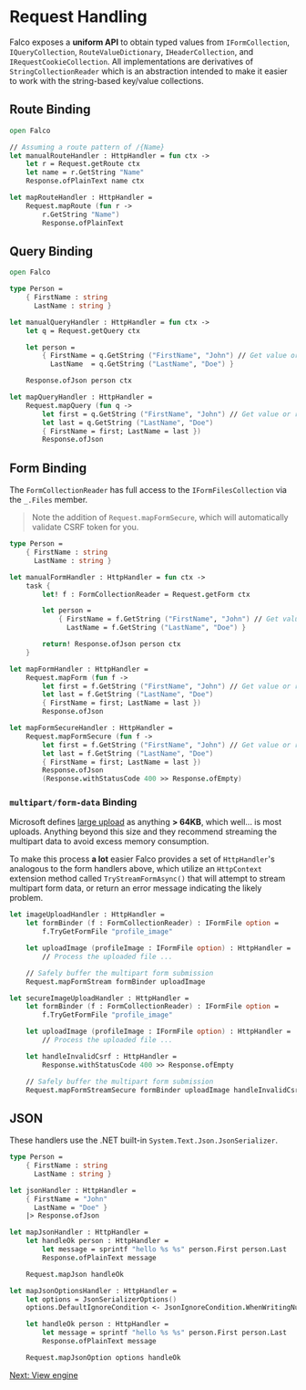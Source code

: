 # Request Handling

Falco exposes a __uniform API__ to obtain typed values from `IFormCollection`, `IQueryCollection`, `RouteValueDictionary`, `IHeaderCollection`, and `IRequestCookieCollection`. All implementations are derivatives of `StringCollectionReader` which is an abstraction intended to make it easier to work with the string-based key/value collections.

## Route Binding

```fsharp
open Falco

// Assuming a route pattern of /{Name}
let manualRouteHandler : HttpHandler = fun ctx ->
    let r = Request.getRoute ctx
    let name = r.GetString "Name"
    Response.ofPlainText name ctx

let mapRouteHandler : HttpHandler =
    Request.mapRoute (fun r ->
        r.GetString "Name")
        Response.ofPlainText

```

## Query Binding

```fsharp
open Falco

type Person =
    { FirstName : string
      LastName : string }

let manualQueryHandler : HttpHandler = fun ctx ->
    let q = Request.getQuery ctx

    let person =
        { FirstName = q.GetString ("FirstName", "John") // Get value or return default value
          LastName  = q.GetString ("LastName", "Doe") }

    Response.ofJson person ctx

let mapQueryHandler : HttpHandler =
    Request.mapQuery (fun q ->
        let first = q.GetString ("FirstName", "John") // Get value or return default value
        let last = q.GetString ("LastName", "Doe")
        { FirstName = first; LastName = last })
        Response.ofJson
```

## Form Binding

The `FormCollectionReader` has full access to the `IFormFilesCollection` via the `_.Files` member.

> Note the addition of `Request.mapFormSecure`, which will automatically validate CSRF token for you.

```fsharp
type Person =
    { FirstName : string
      LastName : string }

let manualFormHandler : HttpHandler = fun ctx ->
    task {
        let! f : FormCollectionReader = Request.getForm ctx

        let person =
            { FirstName = f.GetString ("FirstName", "John") // Get value or return default value
              LastName = f.GetString ("LastName", "Doe") }

        return! Response.ofJson person ctx
    }

let mapFormHandler : HttpHandler =
    Request.mapForm (fun f ->
        let first = f.GetString ("FirstName", "John") // Get value or return default value
        let last = f.GetString ("LastName", "Doe")
        { FirstName = first; LastName = last })
        Response.ofJson

let mapFormSecureHandler : HttpHandler =
    Request.mapFormSecure (fun f ->
        let first = f.GetString ("FirstName", "John") // Get value or return default value
        let last = f.GetString ("LastName", "Doe")
        { FirstName = first; LastName = last })
        Response.ofJson
        (Response.withStatusCode 400 >> Response.ofEmpty)

```

### `multipart/form-data` Binding

Microsoft defines [large upload](https://docs.microsoft.com/en-us/aspnet/core/mvc/models/file-uploads#upload-large-files-with-streaming) as anything **> 64KB**, which well... is most uploads. Anything beyond this size and they recommend streaming the multipart data to avoid excess memory consumption.

To make this process **a lot** easier Falco provides a set of `HttpHandler`'s analogous to the form handlers above, which utilize an `HttpContext` extension method called `TryStreamFormAsync()` that will attempt to stream multipart form data, or return an error message indicating the likely problem.

```fsharp
let imageUploadHandler : HttpHandler =
    let formBinder (f : FormCollectionReader) : IFormFile option =
        f.TryGetFormFile "profile_image"

    let uploadImage (profileImage : IFormFile option) : HttpHandler =
        // Process the uploaded file ...

    // Safely buffer the multipart form submission
    Request.mapFormStream formBinder uploadImage

let secureImageUploadHandler : HttpHandler =
    let formBinder (f : FormCollectionReader) : IFormFile option =
        f.TryGetFormFile "profile_image"

    let uploadImage (profileImage : IFormFile option) : HttpHandler =
        // Process the uploaded file ...

    let handleInvalidCsrf : HttpHandler =
        Response.withStatusCode 400 >> Response.ofEmpty

    // Safely buffer the multipart form submission
    Request.mapFormStreamSecure formBinder uploadImage handleInvalidCsrf
```

## JSON

These handlers use the .NET built-in `System.Text.Json.JsonSerializer`.

```fsharp
type Person =
    { FirstName : string
      LastName : string }

let jsonHandler : HttpHandler =
    { FirstName = "John"
      LastName = "Doe" }
    |> Response.ofJson

let mapJsonHandler : HttpHandler =
    let handleOk person : HttpHandler =
        let message = sprintf "hello %s %s" person.First person.Last
        Response.ofPlainText message

    Request.mapJson handleOk

let mapJsonOptionsHandler : HttpHandler =
    let options = JsonSerializerOptions()
    options.DefaultIgnoreCondition <- JsonIgnoreCondition.WhenWritingNull

    let handleOk person : HttpHandler =
        let message = sprintf "hello %s %s" person.First person.Last
        Response.ofPlainText message

    Request.mapJsonOption options handleOk
```


[Next: View engine](markup.md)
